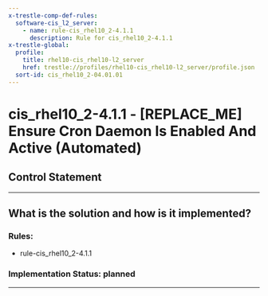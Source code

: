 ```yaml
---
x-trestle-comp-def-rules:
  software-cis_l2_server:
    - name: rule-cis_rhel10_2-4.1.1
      description: Rule for cis_rhel10_2-4.1.1
x-trestle-global:
  profile:
    title: rhel10-cis_rhel10-l2_server
    href: trestle://profiles/rhel10-cis_rhel10-l2_server/profile.json
  sort-id: cis_rhel10_2-04.01.01
---
```


# cis_rhel10_2-4.1.1 - \[REPLACE_ME\] Ensure Cron Daemon Is Enabled And Active (Automated)

## Control Statement

______________________________________________________________________

## What is the solution and how is it implemented?

<!-- For implementation status enter one of: implemented, partial, planned, alternative, not-applicable -->

<!-- Note that the list of rules under ### Rules: is read-only and changes will not be captured after assembly to JSON -->

<!-- Add control implementation description here for control: cis_rhel10_2-4.1.1 -->

### Rules:

  - rule-cis_rhel10_2-4.1.1

### Implementation Status: planned

______________________________________________________________________
